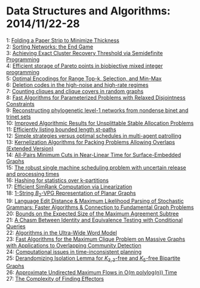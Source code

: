 # Data Structures and Algorithms: 2014/11/22-28  
1: [Folding a Paper Strip to Minimize Thickness](https://doi.org/10.48550/arXiv.1411.6371)  
2: [Sorting Networks: the End Game](https://doi.org/10.48550/arXiv.1411.6408)  
3: [Achieving Exact Cluster Recovery Threshold via Semidefinite Programming](https://doi.org/10.48550/arXiv.1412.6156)  
4: [Efficient storage of Pareto points in biobjective mixed integer  programming](https://doi.org/10.48550/arXiv.1411.6538)  
5: [Optimal Encodings for Range Top-k, Selection, and Min-Max](https://doi.org/10.48550/arXiv.1411.6581)  
6: [Deletion codes in the high-noise and high-rate regimes](https://doi.org/10.48550/arXiv.1411.6667)  
7: [Counting cliques and clique covers in random graphs](https://doi.org/10.48550/arXiv.1411.6673)  
8: [Fast Algorithms for Parameterized Problems with Relaxed Disjointness  Constraints](https://doi.org/10.48550/arXiv.1411.6756)  
9: [Reconstructing phylogenetic level-1 networks from nondense binet and  trinet sets](https://doi.org/10.48550/arXiv.1411.6804)  
10: [Improved Algorithmic Results for Unsplittable Stable Allocation Problems](https://doi.org/10.48550/arXiv.1411.6818)  
11: [Efficiently listing bounded length st-paths](https://doi.org/10.48550/arXiv.1411.6852)  
12: [Simple strategies versus optimal schedules in multi-agent patrolling](https://doi.org/10.48550/arXiv.1411.6853)  
13: [Kernelization Algorithms for Packing Problems Allowing Overlaps  (Extended Version)](https://doi.org/10.48550/arXiv.1411.6915)  
14: [All-Pairs Minimum Cuts in Near-Linear Time for Surface-Embedded Graphs](https://doi.org/10.48550/arXiv.1411.7055)  
15: [The robust single machine scheduling problem with uncertain release and  processing times](https://doi.org/10.48550/arXiv.1411.7101)  
16: [Hashing for statistics over k-partitions](https://doi.org/10.48550/arXiv.1411.7191)  
17: [Efficient SimRank Computation via Linearization](https://doi.org/10.48550/arXiv.1411.7228)  
18: [$1$-String $B_2$-VPG Representation of Planar Graphs](https://doi.org/10.48550/arXiv.1411.7277)  
19: [Language Edit Distance & Maximum Likelihood Parsing of Stochastic  Grammars: Faster Algorithms & Connection to Fundamental Graph Problems](https://doi.org/10.48550/arXiv.1411.7315)  
20: [Bounds on the Expected Size of the Maximum Agreement Subtree](https://doi.org/10.48550/arXiv.1411.7338)  
21: [A Chasm Between Identity and Equivalence Testing with Conditional  Queries](https://doi.org/10.48550/arXiv.1411.7346)  
22: [Algorithms in the Ultra-Wide Word Model](https://doi.org/10.48550/arXiv.1411.7359)  
23: [Fast Algorithms for the Maximum Clique Problem on Massive Graphs with  Applications to Overlapping Community Detection](https://doi.org/10.48550/arXiv.1411.7460)  
24: [Computational issues in time-inconsistent planning](https://doi.org/10.48550/arXiv.1411.7472)  
25: [Derandomizing Isolation Lemma for $K_{3,3}$-free and $K_5$-free  Bipartite Graphs](https://doi.org/10.48550/arXiv.1411.7614)  
26: [Approximate Undirected Maximum Flows in O(m polylog(n)) Time](https://doi.org/10.48550/arXiv.1411.7631)  
27: [The Complexity of Finding Effectors](https://doi.org/10.48550/arXiv.1411.7838)  